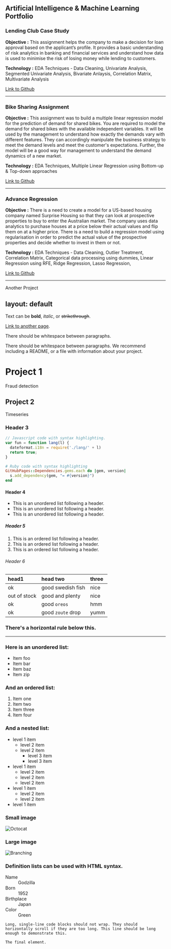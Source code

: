 ## Artificial Intelligence & Machine Learning Portfolio 

### Lending Club Case Study
**Objective :** This assignment helps the company to make a decision for loan approval based on the applicant’s profile. It provides a basic understanding of risk analytics in banking and financial services and understand how data is used to minimise the risk of losing money while lending to customers.

**Technology :** EDA Techniques - Data Cleaning, Univariate Analysis, Segmented Univariate Analysis, Bivariate Anlaysis, Correlation Matrix, Multivariate Analysis

[Link to Github]([./another-page.html](https://github.com/Sandhya-Girish/LendingClubCaseStudy))

---
### Bike Sharing Assignment 
**Objective :** This assignment was to build a multiple linear regression model for the prediction of demand for shared bikes. You are required to model the demand for shared bikes with the available independent variables. It will be used by the management to understand how exactly the demands vary with different features. They can accordingly manipulate the business strategy to meet the demand levels and meet the customer's expectations. Further, the model will be a good way for management to understand the demand dynamics of a new market.

**Technology :** EDA Techniques, Multiple Linear Regression using Bottom-up & Top-down approaches

[Link to Github]([./another-page.html](https://github.com/Sandhya-Girish/Bike-Sharing-Assignment))

---
### Advance Regression
**Objective :**  There is a need to create a model for a US-based housing company named Surprise Housing so that they can look at prospective properties to buy to enter the Australian market. The company uses data analytics to purchase houses at a price below their actual values and flip them on at a higher price. There is a need to build a regression model using regularisation in order to predict the actual value of the prospective properties and decide whether to invest in them or not.

**Technology :** EDA Techniques - Data Cleaning, Outlier Treatment, Correlation Matrix, Categorical data processing using dummies, Linear Regression using RFE, Ridge Regression, Lasso Regression, 

[Link to Github]([./another-page.html](https://github.com/Sandhya-Girish/Assignment-Advance-Regression))

---
Another Project


layout: default
---

Text can be **bold**, _italic_, or ~~strikethrough~~.

[Link to another page](./another-page.html).

There should be whitespace between paragraphs.

There should be whitespace between paragraphs. We recommend including a README, or a file with information about your project.

# Project 1

Fraud detection 

## Project 2

Timeseries

### Header 3

```js
// Javascript code with syntax highlighting.
var fun = function lang(l) {
  dateformat.i18n = require('./lang/' + l)
  return true;
}
```

```ruby
# Ruby code with syntax highlighting
GitHubPages::Dependencies.gems.each do |gem, version|
  s.add_dependency(gem, "= #{version}")
end
```

#### Header 4

*   This is an unordered list following a header.
*   This is an unordered list following a header.
*   This is an unordered list following a header.

##### Header 5

1.  This is an ordered list following a header.
2.  This is an ordered list following a header.
3.  This is an ordered list following a header.

###### Header 6

| head1        | head two          | three |
|:-------------|:------------------|:------|
| ok           | good swedish fish | nice  |
| out of stock | good and plenty   | nice  |
| ok           | good `oreos`      | hmm   |
| ok           | good `zoute` drop | yumm  |

### There's a horizontal rule below this.

* * *

### Here is an unordered list:

*   Item foo
*   Item bar
*   Item baz
*   Item zip

### And an ordered list:

1.  Item one
1.  Item two
1.  Item three
1.  Item four

### And a nested list:

- level 1 item
  - level 2 item
  - level 2 item
    - level 3 item
    - level 3 item
- level 1 item
  - level 2 item
  - level 2 item
  - level 2 item
- level 1 item
  - level 2 item
  - level 2 item
- level 1 item

### Small image

![Octocat](https://github.githubassets.com/images/icons/emoji/octocat.png)

### Large image

![Branching](https://guides.github.com/activities/hello-world/branching.png)


### Definition lists can be used with HTML syntax.

<dl>
<dt>Name</dt>
<dd>Godzilla</dd>
<dt>Born</dt>
<dd>1952</dd>
<dt>Birthplace</dt>
<dd>Japan</dd>
<dt>Color</dt>
<dd>Green</dd>
</dl>

```
Long, single-line code blocks should not wrap. They should horizontally scroll if they are too long. This line should be long enough to demonstrate this.
```

```
The final element.
```
